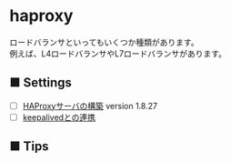 # haproxy
ロードバランサといってもいくつか種類があります。  
例えば、L4ロードバランサやL7ロードバランサがあります。
## ■ Settings
- [ ] [HAProxyサーバの構築](https://github.com/thetaru/memorandum/tree/master/OS/Linux/CentOS8/haproxy/haproxy_server) version 1.8.27
- [ ] [keepalivedとの連携]()
## ■ Tips
